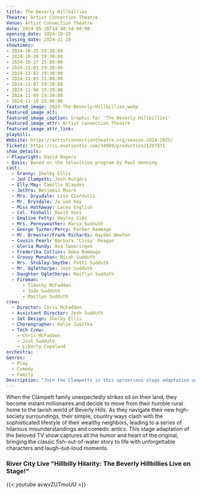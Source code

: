 ```yaml
---
title: The Beverly Hillbillies
Theatre: Artist Connection Theatre
Venue: Artist Connection Theatre
date: 2024-05-16T14:40:54-04:00
opening_date: 2024-10-25
closing_date: 2024-11-10
showtimes:
- 2024-10-25 19:30:00
- 2024-10-26 19:30:00
- 2024-10-27 15:00:00
- 2024-11-01 19:30:00
- 2024-11-02 19:30:00
- 2024-11-03 15:00:00
- 2024-11-07 19:30:00
- 2024-11-08 19:30:00
- 2024-11-09 19:30:00
- 2024-11-10 15:00:00
featured_image: 2024-The-Beverly-Hillbillies.webp
featured_image_alt: 
featured_image_caption: Graphic for 'The Beverly Hillbillies'
featured_image_attr: Artist Connection Theatre
featured_image_attr_link: 
playbill:
Website: https://artistconnectiontheatre.org/season-2024-2025/
Tickets: https://ci.ovationtix.com/34989/production/1207871
show_details: 
- Playwright: David Rogers
- Basis: Based on the television program by Paul Henning
cast:
  - Granny: Shelby Ellis
  - Jed Clampett: Josh Rutgers
  - Elly May: Camille Blaydes
  - Jethro: Benjamin Moore
  - Mrs. Drysdale: Lisa Ciardulli
  - Mr. Drysdale: Ja'uan Hay
  - Miss Hathaway: Lacey English
  - Col. Foxhall: David Voss
  - Emaline Fetty: Hayley Sims
  - Mrs. Pennyweather: Maria Sudduth
  - George Turner/Percy: Parker Rammage
  - Mr. Brewster/Frank Richards: Hayden Newton
  - Cousin Pearl: Barbara 'Cissy' Reagan
  - Gloria Mundy: Ava Swearingen
  - Frederika Collins: Emma Rammage
  - Groovy Monohan: Micah Sudduth
  - Mrs. Stokley-Smythe: Patti Sudduth
  - Mr. Oglethorpe: Josh Sudduth
  - Daughter Oglethorpe: Maitlyn Sudduth
  - Fireman:
      - Timothy McFadden
      - Jude Sudduth
      - Maitlyn Sudduth
crew:
  - Director: Chris McFadden
  - Assistant Director: Josh Sudduth
  - Set Design: Shelby Ellis
  - Choreographer: Halie Zavitka
  - Tech Crew:
    - Chris McFadden
    - Josh Sudduth
    - Liberty Copeland
orchestra:
Genres:
  - Play
  - Comedy
  - Family
Description: "Join the Clampetts in this uproarious stage adaptation as they strike oil and bring their backwoods charm to the posh hills of Beverly."
---
```

When the Clampett family unexpectedly strikes oil on their land, they become instant millionaires and decide to move from their humble rural home to the lavish world of Beverly Hills. As they navigate their new high-society surroundings, their simple, country ways clash with the sophisticated lifestyle of their wealthy neighbors, leading to a series of hilarious misunderstandings and comedic antics. This stage adaptation of the beloved TV show captures all the humor and heart of the original, bringing the classic fish-out-of-water story to life with unforgettable characters and laugh-out-loud moments.

### River City Live "Hillbilly Hilarity: The Beverly Hillbillies Live on Stage!" 
{{< youtube avwvZUTmoUU >}}
